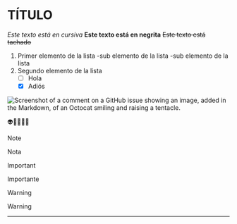 # TÍTULO 
_Este texto está en cursiva_
**Este texto está en negrita**
~~Este texto está tachado~~
1. Primer elemento de la lista
   -sub elemento de la lista
   -sub elemento de la lista
2. Segundo elemento de la lista
   - [ ] Hola
   - [x] Adiós

![Screenshot of a comment on a GitHub issue showing an image, added in the Markdown, of an Octocat smiling and raising a tentacle.](https://docs.github.com/assets/cb-39745/mw-1440/images/help/writing/image-rendered.webp)

:alien::space_invader::sob::face_with_spiral_eyes:
>[!NOTE]
>Nota

>[!IMPORTANT]
>Importante

>[!WARNING]
>Warning

_____________________________________

